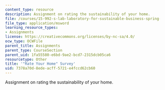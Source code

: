 ```yaml
---
content_type: resource
description: Assignment on rating the sustainability of your home.
file: /courses/15-992-s-lab-laboratory-for-sustainable-business-spring-2008/7378a70d8edeacff5721e4fccd62cb60_assn_2_template.xls
file_type: application/msword
learning_resource_types:
- Assignments
license: https://creativecommons.org/licenses/by-nc-sa/4.0/
ocw_type: OCWFile
parent_title: Assignments
parent_type: CourseSection
parent_uid: 1fa55580-e6bd-9ae2-bcd7-2315dcb05ca6
resourcetype: Other
title: '"Rate Your Home" Survey'
uid: 7378a70d-8ede-acff-5721-e4fccd62cb60
---
```

Assignment on rating the sustainability of your home.